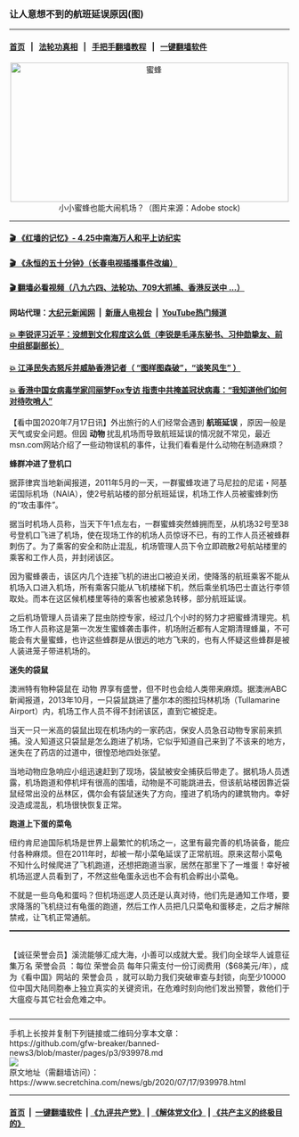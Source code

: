 ### 让人意想不到的航班延误原因(图)
------------------------

#### [首页](https://github.com/gfw-breaker/banned-news3/blob/master/README.md) &nbsp;&nbsp;|&nbsp;&nbsp; [法轮功真相](https://github.com/begood0513/basic/blob/master/README.md)  &nbsp;&nbsp;|&nbsp;&nbsp; [手把手翻墙教程](https://github.com/gfw-breaker/guides/wiki)  &nbsp;&nbsp;|&nbsp;&nbsp; [一键翻墙软件](https://github.com/gfw-breaker/nogfw/blob/master/README.md)  



<div class="article_right" style="fone-color:#000">
 <p style="text-align:center">
  <img alt="蜜蜂" src="https://img2.secretchina.com/pic/2019/1-8/p2338351a870138318-ss.jpg" style="height:250px; width:500px"/>
  <br>
   小小蜜蜂也能大闹机场？（图片来源：Adobe stock)
   <span id="hideid" name="hideid" style="color:red;display:none;">
    <span href="https://www.secretchina.com">
    </span>
   </span>
  </br>
 </p>
 <div id="txt-mid1-t21-2017">
  

---

#### [ 🎬  《红墙的记忆》- 4.25中南海万人和平上访纪实](http://141.164.39.94:10000/videos/legend/425.html)

#### [ 🎬  《永恒的五十分钟》（长春电视插播事件改编） ](http://141.164.39.94:10000/videos/news/ComingForYou-2.html)

#### [ 🎬  翻墙必看视频（八九六四、法轮功、709大抓捕、香港反送中 ...）](https://github.com/gfw-breaker/links/blob/master/banned.md)

#### 网站代理：[大纪元新闻网](http://167.172.10.89:10080/gb/) &nbsp;|&nbsp; [新唐人电视台](http://167.172.10.89:8808/gb/) &nbsp;|&nbsp; [YouTube热门频道](http://158.247.203.241/youtube.html)

#### [ 💥 李锐评习近平：没想到文化程度这么低（李锐是毛泽东秘书、习仲勋挚友、前中组部副部长）](http://141.164.39.94:10000/videos/res/Communist/lirui-xi.html)

#### [ 💥 江泽民失态怒斥并威胁香港记者（ “图样图森破”，“谈笑风生” ）](http://141.164.39.94:10000/videos/res/realjzm/naive.html)

#### [ 💥 香港中国女病毒学家闫丽梦Fox专访 指责中共掩盖冠状病毒：“我知道他们如何对待吹哨人”](http://141.164.39.94:10000/videos/corona/yan.html)


  </div>
 </div>
 <p>
  【看中国2020年7月17日讯】外出旅行的人们经常会遇到
  <strong>
   <span href="https://www.secretchina.com/news/gb/tag/航班延误" target="_blank">
    航班延误
   </span>
  </strong>
  ，原因一般是天气或安全问题。但因
  <strong>
   动物
  </strong>
  扰乱机场而导致航班延误的情况就不常见，最近msn.com网站介绍了一些动物误机的事件，让我们看看是什么动物在制造麻烦？
  <span id="hideid" name="hideid" style="color:red;display:none;">
   <span href="https://www.secretchina.com">
   </span>
  </span>
 </p>
 <p>
  <strong>
   蜂群冲进了登机口
  </strong>
 </p>
 <p>
  据菲律宾当地新闻报道，2011年5月的一天，一群蜜蜂攻进了马尼拉的尼诺・阿基诺国际机场（NAIA），使2号航站楼的部分航班延误，机场工作人员被蜜蜂刺伤的“攻击事件”。
 </p>
 <p>
  据当时机场人员称，当天下午1点左右，一群蜜蜂突然蜂拥而至，从机场32号至38号登机口飞进了机场，使在现场工作的机场人员惊讶不已，有的工作人员还被蜂群刺伤了。为了乘客的安全和防止混乱，机场管理人员下令立即疏散2号航站楼里的乘客和工作人员，并封闭该区。
 </p>
 <p>
  因为蜜蜂袭击，该区内几个连接飞机的进出口被迫关闭，使降落的航班乘客不能从机场入口进入机场，所有乘客只能从飞机楼梯下机，然后乘坐机场巴士直达行李领取处。而本在这区候机楼里等待的乘客也被紧急转移，部分航班延误。
 </p>
 <p>
  之后机场管理人员请来了昆虫防控专家，经过几个小时的努力才把蜜蜂清理完。机场工作人员称这是第一次发生蜜蜂袭击事件，机场附近都有人定期清理蜂巢，不可能会有大量蜜蜂，也许这些蜂群是从很远的地方飞来的，也有人怀疑这些蜂群是被人装进笼子带进机场的。
 </p>
 <center>
  <div style="max-width: 632px;height:180px; display: none; text-align: center; margin: 0 auto; overflow: hidden;overflow-x: hidden;">
   <div id="taboola-midarticle-thumbnails" style="max-width: 632px;height:180px;overflow: hidden;overflow-x: hidden;">
   </div>
  </div>
  <div>
   <center>
    <div id="div-gpt-ad-1589559869784-0">
    </div>
   </center>
  </div>
 </center>
 <p>
  <strong>
   迷失的袋鼠
  </strong>
 </p>
 <center>
  <div style="max-width: 632px;height:180px; display: none; text-align: center; margin: 0 auto; overflow: hidden;overflow-x: hidden;">
   <div id="taboola-midarticle-thumbnails" style="max-width: 632px;height:180px;overflow: hidden;overflow-x: hidden;">
   </div>
  </div>
  <div>
   <center>
    <div id="div-gpt-ad-1589559869784-0">
    </div>
   </center>
  </div>
 </center>
 <p>
  澳洲特有物种袋鼠在
  <span href="https://www.secretchina.com/news/gb/tag/动物" target="_blank">
   动物
  </span>
  界享有盛誉，但不时也会给人类带来麻烦。据澳洲ABC新闻报道，2013年10月，一只袋鼠跳进了墨尔本的图拉玛林机场（Tullamarine Airport）内，机场工作人员不得不封闭该区，直到它被捉走。
 </p>
 <center>
  <div style="max-width: 632px;height:180px; display: none; text-align: center; margin: 0 auto; overflow: hidden;overflow-x: hidden;">
   <div id="taboola-midarticle-thumbnails" style="max-width: 632px;height:180px;overflow: hidden;overflow-x: hidden;">
   </div>
  </div>
  <div>
   <center>
    <div id="div-gpt-ad-1589559869784-0">
    </div>
   </center>
  </div>
 </center>
 <p>
  当天一只一米高的袋鼠出现在机场内的一家药店，保安人员急召动物专家前来抓捕。没人知道这只袋鼠是怎么跑进了机场，它似乎知道自己来到了不该来的地方，迷失在了药店的过道中，很惶恐地四处张望。
 </p>
 <center>
  <div style="max-width: 632px;height:180px; display: none; text-align: center; margin: 0 auto; overflow: hidden;overflow-x: hidden;">
   <div id="taboola-midarticle-thumbnails" style="max-width: 632px;height:180px;overflow: hidden;overflow-x: hidden;">
   </div>
  </div>
  <div>
   <center>
    <div id="div-gpt-ad-1589559869784-0">
    </div>
   </center>
  </div>
 </center>
 <p>
  当地动物应急响应小组迅速赶到了现场，袋鼠被安全捕获后带走了。据机场人员透露，机场跑道和停机坪有很高的围墙，动物是不可能跳进去，但该航站楼因靠近袋鼠经常出没的丛林区，偶尔会有袋鼠迷失了方向，撞进了机场内的建筑物内。幸好没造成混乱，机场很快恢复正常。
 </p>
 <center>
  <div style="max-width: 632px;height:180px; display: none; text-align: center; margin: 0 auto; overflow: hidden;overflow-x: hidden;">
   <div id="taboola-midarticle-thumbnails" style="max-width: 632px;height:180px;overflow: hidden;overflow-x: hidden;">
   </div>
  </div>
  <div>
   <center>
    <div id="div-gpt-ad-1589559869784-0">
    </div>
   </center>
  </div>
 </center>
 <center>
  <ins class="adsbygoogle" data-ad-client="ca-pub-1276641434651360" data-ad-format="fluid" data-ad-layout="in-article" data-ad-slot="3646767294" style="display:block; text-align:center;">
  </ins>
 </center>
 <p style="text-align:center">
 </p>
 <center>
  <div style="max-width: 632px;height:180px; display: none; text-align: center; margin: 0 auto; overflow: hidden;overflow-x: hidden;">
   <div id="taboola-midarticle-thumbnails" style="max-width: 632px;height:180px;overflow: hidden;overflow-x: hidden;">
   </div>
  </div>
  <div>
   <center>
    <div id="div-gpt-ad-1589559869784-0">
    </div>
   </center>
  </div>
 </center>
 <p>
  <strong>
   跑道上下蛋的菜龟
  </strong>
 </p>
 <center>
  <div style="max-width: 632px;height:180px; display: none; text-align: center; margin: 0 auto; overflow: hidden;overflow-x: hidden;">
   <div id="taboola-midarticle-thumbnails" style="max-width: 632px;height:180px;overflow: hidden;overflow-x: hidden;">
   </div>
  </div>
  <div>
   <center>
    <div id="div-gpt-ad-1589559869784-0">
    </div>
   </center>
  </div>
 </center>
 <p>
  纽约肯尼迪国际机场是世界上最繁忙的机场之一，这里有最完善的机场装备，能应付各种麻烦。但在2011年时，却被一帮小菜龟延误了正常航班。原来这帮小菜龟不知什么时候爬进了飞机跑道，还想把跑道当家，居然在那里下了一堆蛋！幸好被机场巡逻人员看到了，不然这些龟蛋永远也不会有机会孵出小菜龟。
 </p>
 <center>
  <div style="max-width: 632px;height:180px; display: none; text-align: center; margin: 0 auto; overflow: hidden;overflow-x: hidden;">
   <div id="taboola-midarticle-thumbnails" style="max-width: 632px;height:180px;overflow: hidden;overflow-x: hidden;">
   </div>
  </div>
  <div>
   <center>
    <div id="div-gpt-ad-1589559869784-0">
    </div>
   </center>
  </div>
 </center>
 <p>
  不就是一些乌龟和蛋吗？但机场巡逻人员还是认真对待，他们先是通知工作塔，要求降落的飞机绕过有龟蛋的跑道，然后工作人员把几只菜龟和蛋移走，之后才解除禁戒，让飞机正常通航。
 </p>
 <center>
  <div style="max-width: 632px;height:180px; display: none; text-align: center; margin: 0 auto; overflow: hidden;overflow-x: hidden;">
   <div id="taboola-midarticle-thumbnails" style="max-width: 632px;height:180px;overflow: hidden;overflow-x: hidden;">
   </div>
  </div>
  <div>
   <center>
    <div id="div-gpt-ad-1589559869784-0">
    </div>
   </center>
  </div>
 </center>
 <p style=" margin-bottom: 8px; ">
  <hr style="border-top: 1px dashed  ;" width="100%"/>
  <br/>
  【诚征荣誉会员】溪流能够汇成大海，小善可以成就大爱。我们向全球华人诚意征集万名
  <span href="/kzgd/subscribe.html" target="_blank">
   荣誉会员
  </span>
  ：每位
  <span href="/kzgd/subscribe.html" target="_blank">
   荣誉会员
  </span>
  每年只需支付一份订阅费用（$68美元/年），成为《看中国》网站的
  <span href="/kzgd/subscribe.html" target="_blank">
   荣誉会员
  </span>
  ，就可以助力我们突破审查与封锁，向至少10000位中国大陆同胞奉上独立真实的关键资讯，在危难时刻向他们发出预警，救他们于大瘟疫与其它社会危难之中。
  <center>
   <div style="max-width: 632px;height:180px; display: none; text-align: center; margin: 0 auto; overflow: hidden;overflow-x: hidden;">
    <div id="taboola-midarticle-thumbnails" style="max-width: 632px;height:180px;overflow: hidden;overflow-x: hidden;">
    </div>
   </div>
   <div>
    <center>
     <div id="div-gpt-ad-1589559869784-0">
     </div>
    </center>
   </div>
  </center>
  <center>
   <div>
    <div id="txt-mid2-t22-2017" style="display: block;  max-height: 351px;  overflow: hidden;">
     <div id="SC-21xx">
     </div>
     <ins class="adsbygoogle" data-ad-client="ca-pub-1276641434651360" data-ad-format="auto" data-ad-slot="4301710469" data-full-width-responsive="true" style="display:block">
     </ins>
    </div>
   </div>
  </center>
  <div style="padding-top:12px;">
  </div>
 </p>
</div>

<hr/>
手机上长按并复制下列链接或二维码分享本文章：<br/>
https://github.com/gfw-breaker/banned-news3/blob/master/pages/p3/939978.md <br/>
<a href='https://github.com/gfw-breaker/banned-news3/blob/master/pages/p3/939978.md'><img src='https://github.com/gfw-breaker/banned-news3/blob/master/pages/p3/939978.md.png'/></a> <br/>
原文地址（需翻墙访问）：https://www.secretchina.com/news/gb/2020/07/17/939978.html


------------------------
#### [首页](https://github.com/gfw-breaker/banned-news3/blob/master/README.md) &nbsp;|&nbsp; [一键翻墙软件](https://github.com/gfw-breaker/nogfw/blob/master/README.md) &nbsp;| [《九评共产党》](https://github.com/gfw-breaker/9ping.md/blob/master/README.md#九评之一评共产党是什么) | [《解体党文化》](https://github.com/gfw-breaker/jtdwh.md/blob/master/README.md) | [《共产主义的终极目的》](https://github.com/gfw-breaker/gczydzjmd.md/blob/master/README.md)


<img src='http://gfw-breaker.win/banned-news3/pages/p3/939978.md' width='0px' height='0px'/>